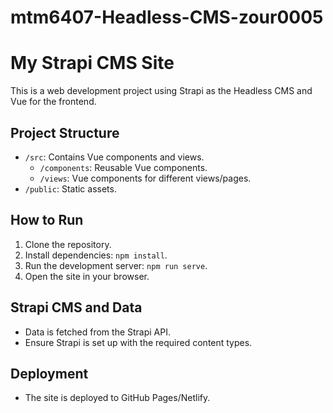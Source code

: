 # mtm6407-Headless-CMS-zour0005
# My Strapi CMS Site

This is a web development project using Strapi as the Headless CMS and Vue for the frontend.

## Project Structure

- `/src`: Contains Vue components and views.
  - `/components`: Reusable Vue components.
  - `/views`: Vue components for different views/pages.
- `/public`: Static assets.

## How to Run

1. Clone the repository.
2. Install dependencies: `npm install`.
3. Run the development server: `npm run serve`.
4. Open the site in your browser.

## Strapi CMS and Data

- Data is fetched from the Strapi API.
- Ensure Strapi is set up with the required content types.

## Deployment

- The site is deployed to GitHub Pages/Netlify.



